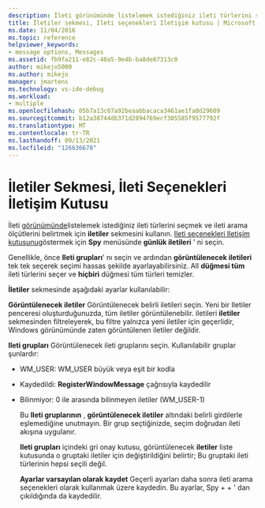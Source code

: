 ```yaml
---
description: İleti görünümünde listelemek istediğiniz ileti türlerini seçmek için Iletiler sekmesini kullanın ve ileti arama ölçütlerini belirtin.
title: İletiler sekmesi, Ileti seçenekleri Iletişim kutusu | Microsoft Docs
ms.date: 11/04/2016
ms.topic: reference
helpviewer_keywords:
- message options, Messages
ms.assetid: fb9fa211-e82c-40a5-9e4b-ba8de07313c0
author: mikejo5000
ms.author: mikejo
manager: jmartens
ms.technology: vs-ide-debug
ms.workload:
- multiple
ms.openlocfilehash: 05b7a13c07a92beaabbacaca3461ae1fa0d29609
ms.sourcegitcommit: b12a38744db371d2894769ecf305585f9577792f
ms.translationtype: MT
ms.contentlocale: tr-TR
ms.lasthandoff: 09/13/2021
ms.locfileid: "126636678"
---
```

# <a name="messages-tab-message-options-dialog-box"></a>İletiler Sekmesi, İleti Seçenekleri İletişim Kutusu
İleti [görünümünde](../debugger/messages-view.md)listelemek istediğiniz ileti türlerini seçmek ve ileti arama ölçütlerini belirtmek için **iletiler** sekmesini kullanın. [Ileti seçenekleri Iletişim kutusunu](../debugger/message-options-dialog-box.md)göstermek için **Spy** menüsünde **günlük iletileri** ' ni seçin.

 Genellikle, önce **Ileti grupları**' nı seçin ve ardından **görüntülenecek iletileri** tek tek seçerek seçimi hassas şekilde ayarlayabilirsiniz. All **düğmesi tüm** ileti türlerini seçer ve **hiçbiri** düğmesi tüm türleri temizler.

 **İletiler** sekmesinde aşağıdaki ayarlar kullanılabilir:

 **Görüntülenecek iletiler** Görüntülenecek belirli iletileri seçin. Yeni bir Iletiler penceresi oluşturduğunuzda, tüm iletiler görüntülenebilir. iletileri **iletiler** sekmesinden filtreleyerek, bu filtre yalnızca yeni iletiler için geçerlidir, Windows görünümünde zaten görüntülenen iletiler değildir.

 **Ileti grupları** Görüntülenecek ileti gruplarını seçin. Kullanılabilir gruplar şunlardır:

- WM_USER: WM_USER büyük veya eşit bir kodla

- Kaydedildi: **RegisterWindowMessage** çağrısıyla kaydedilir

- Bilinmiyor: 0 ile arasında bilinmeyen iletiler (WM_USER-1)

  Bu **Ileti gruplarının** , **görüntülenecek iletiler** altındaki belirli girdilerle eşlemediğine unutmayın. Bir grup seçtiğinizde, seçim doğrudan ileti akışına uygulanır.

  **Ileti grupları** içindeki gri onay kutusu, görüntülenecek **iletiler** liste kutusunda o gruptaki iletiler için değiştirildiğini belirtir; Bu gruptaki ileti türlerinin hepsi seçili değil.

  **Ayarlar varsayılan olarak kaydet** Geçerli ayarları daha sonra ileti arama seçenekleri olarak kullanmak üzere kaydedin. Bu ayarlar, Spy + + ' dan çıkıldığında da kaydedilir.
